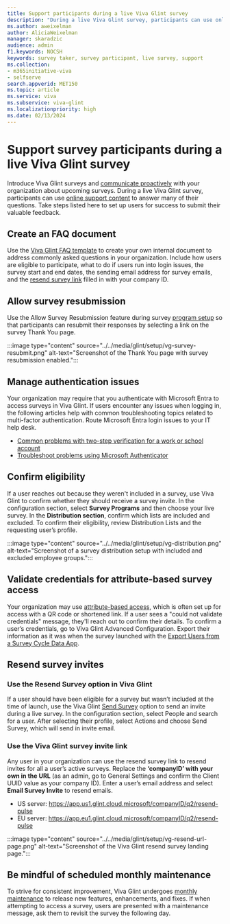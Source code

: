 ```yaml
---
title: Support participants during a live Viva Glint survey
description: "During a live Viva Glint survey, participants can use online support content to answer many of their questions. Take additional steps listed here to set up users for success to submit their valuable feedback."
ms.author: aweixelman
author: AliciaWeixelman
manager: skaradzic
audience: admin
f1.keywords: NOCSH
keywords: survey taker, survey participant, live survey, support
ms.collection:  
- m365initiative-viva
- selfserve 
search.appverid: MET150 
ms.topic: article
ms.service: viva
ms.subservice: viva-glint
ms.localizationpriority: high
ms.date: 02/13/2024
---
```


# Support survey participants during a live Viva Glint survey

Introduce Viva Glint surveys and [communicate proactively](https://go.microsoft.com/fwlink/?linkid=2241178) with your organization about upcoming surveys. During a live Viva Glint survey, participants can use [online support content](https://go.microsoft.com/fwlink/?linkid=2239301) to answer many of their questions. Take steps listed here to set up users for success to submit their valuable feedback.

## Create an FAQ document

Use the [Viva Glint FAQ template](survey-taker-faq.md) to create your own internal document to address commonly asked questions in your organization. Include how users are eligible to participate, what to do if users run into login issues, the survey start and end dates, the sending email address for survey emails, and the [resend survey link](#use-the-viva-glint-survey-invite-link) filled in with your company ID.

## Allow survey resubmission

Use the Allow Survey Resubmission feature during survey [program setup](https://go.microsoft.com/fwlink/?linkid=2238328) so that participants can resubmit their responses by selecting a link on the survey Thank You page.

:::image type="content" source="../../media/glint/setup/vg-survey-resubmit.png" alt-text="Screenshot of the Thank You page with survey resubmission enabled.":::

## Manage authentication issues

Your organization may require that you authenticate with Microsoft Entra to access surveys in Viva Glint. If users encounter any issues when logging in, the following articles help with common troubleshooting topics related to multi-factor authentication. Route Microsoft Entra login issues to your IT help desk.

- [Common problems with two-step verification for a work or school account](https://go.microsoft.com/fwlink/?linkid=2260397)
- [Troubleshoot problems using Microsoft Authenticator](https://go.microsoft.com/fwlink/?linkid=2260398)

## Confirm eligibility

If a user reaches out because they weren't included in a survey, use Viva Glint to confirm whether they should receive a survey invite. In the configuration section, select **Survey Programs** and then choose your live survey. In the **Distribution section**, confirm which lists are included and excluded. To confirm their eligibility, review Distribution Lists and the requesting user’s profile.

:::image type="content" source="../../media/glint/setup/vg-distribution.png" alt-text="Screenshot of a survey distribution setup with included and excluded employee groups.":::

## Validate credentials for attribute-based survey access

Your organization may use [attribute-based access](https://go.microsoft.com/fwlink/?linkid=2230745), which is often set up for access with a QR code or shortened link. If a user sees a "could not validate credentials" message, they'll reach out to confirm their details. To confirm a user’s credentials, go to Viva Glint Advanced Configuration. Export their information as it was when the survey launched with the [Export Users from a Survey Cycle Data App](https://go.microsoft.com/fwlink/?linkid=2245700).

## Resend survey invites

### Use the Resend Survey option in Viva Glint

If a user should have been eligible for a survey but wasn’t included at the time of launch, use the Viva Glint [Send Survey](https://go.microsoft.com/fwlink/?linkid=2230865) option to send an invite during a live survey. In the configuration section, select People and search for a user. After selecting their profile, select Actions and choose Send Survey, which will send in invite email.

### Use the Viva Glint survey invite link

Any user in your organization can use the resend survey link to resend invites for all a user’s active surveys. Replace the **‘companyID’ with your own in the URL** (as an admin, go to General Settings and confirm the Client UUID value as your company ID). Enter a user’s email address and select **Email Survey Invite** to resend emails.

- US server: https://app.us1.glint.cloud.microsoft/companyID/q2/resend-pulse
- EU server: https://app.eu1.glint.cloud.microsoft/companyID/q2/resend-pulse 

:::image type="content" source="../../media/glint/setup/vg-resend-url-page.png" alt-text="Screenshot of the Viva Glint resend survey landing page.":::

## Be mindful of scheduled monthly maintenance

To strive for consistent improvement, Viva Glint undergoes [monthly maintenance](https://go.microsoft.com/fwlink/?linkid=2250774) to release new features, enhancements, and fixes. If when attempting to access a survey, users are presented with a maintenance message, ask them to revisit the survey the following day.


